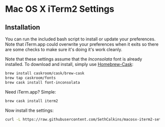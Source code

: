 # Mac OS X iTerm2 Settings

## Installation
You can run the included bash script to install or update your preferences.
Note that iTerm.app could overwrite your preferences when it exits so there
are some checks to make sure it's doing it's work cleanly.

Note that these settings assume that the *Inconsolata* font is already
installed. To download and install, simply use [Homebrew-Cask](https://github.com/caskroom/homebrew-cask):

```sh
brew install caskroom/cask/brew-cask
brew tap caskroom/fonts
brew cask install font-inconsolata
```

Need iTerm.app? Simple:

```sh
brew cask install iterm2
```

Now install the settings:

```sh
curl -L https://raw.githubusercontent.com/SethCalkins/macosx-iterm2-settings/master/contrib/install-settings.sh | bash
```

